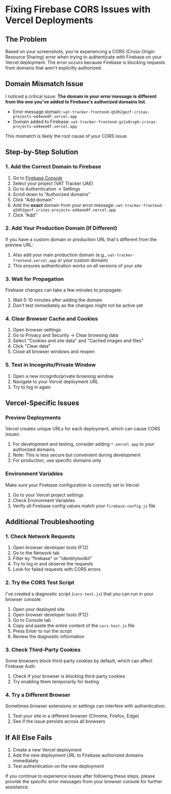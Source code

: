 # Fixing Firebase CORS Issues with Vercel Deployments

## The Problem

Based on your screenshots, you're experiencing a CORS (Cross-Origin Resource Sharing) error when trying to authenticate with Firebase on your Vercel deployment. The error occurs because Firebase is blocking requests from domains that aren't explicitly authorized.

## Domain Mismatch Issue

I noticed a critical issue: **The domain in your error message is different from the one you've added to Firebase's authorized domains list.**

- Error message domain: `vat-tracker-frontend-q5dh2gezf-irinas-projects-ed4eee0f.vercel.app`
- Domain added to Firebase: `vat-tracker-frontend-gz1x8rxph-irinas-projects-ed4eee0f.vercel.app`

This mismatch is likely the root cause of your CORS issue.

## Step-by-Step Solution

### 1. Add the Correct Domain to Firebase

1. Go to [Firebase Console](https://console.firebase.google.com/)
2. Select your project (VAT Tracker UAE)
3. Go to Authentication → Settings
4. Scroll down to "Authorized domains"
5. Click "Add domain"
6. Add the **exact** domain from your error message: `vat-tracker-frontend-q5dh2gezf-irinas-projects-ed4eee0f.vercel.app`
7. Click "Add"

### 2. Add Your Production Domain (If Different)

If you have a custom domain or production URL that's different from the preview URL:

1. Also add your main production domain (e.g., `vat-tracker-frontend.vercel.app` or your custom domain)
2. This ensures authentication works on all versions of your site

### 3. Wait for Propagation

Firebase changes can take a few minutes to propagate:

1. Wait 5-10 minutes after adding the domain
2. Don't test immediately as the changes might not be active yet

### 4. Clear Browser Cache and Cookies

1. Open browser settings
2. Go to Privacy and Security → Clear browsing data
3. Select "Cookies and site data" and "Cached images and files"
4. Click "Clear data"
5. Close all browser windows and reopen

### 5. Test in Incognito/Private Window

1. Open a new incognito/private browsing window
2. Navigate to your Vercel deployment URL
3. Try to log in again

## Vercel-Specific Issues

### Preview Deployments

Vercel creates unique URLs for each deployment, which can cause CORS issues:

1. For development and testing, consider adding `*.vercel.app` to your authorized domains
2. Note: This is less secure but convenient during development
3. For production, use specific domains only

### Environment Variables

Make sure your Firebase configuration is correctly set in Vercel:

1. Go to your Vercel project settings
2. Check Environment Variables
3. Verify all Firebase config values match your `firebase-config.js` file

## Additional Troubleshooting

### 1. Check Network Requests

1. Open browser developer tools (F12)
2. Go to the Network tab
3. Filter by "firebase" or "identitytoolkit"
4. Try to log in and observe the requests
5. Look for failed requests with CORS errors

### 2. Try the CORS Test Script

I've created a diagnostic script (`cors-test.js`) that you can run in your browser console:

1. Open your deployed site
2. Open browser developer tools (F12)
3. Go to Console tab
4. Copy and paste the entire content of the `cors-test.js` file
5. Press Enter to run the script
6. Review the diagnostic information

### 3. Check Third-Party Cookies

Some browsers block third-party cookies by default, which can affect Firebase Auth:

1. Check if your browser is blocking third-party cookies
2. Try enabling them temporarily for testing

### 4. Try a Different Browser

Sometimes browser extensions or settings can interfere with authentication:

1. Test your site in a different browser (Chrome, Firefox, Edge)
2. See if the issue persists across all browsers

## If All Else Fails

1. Create a new Vercel deployment
2. Add the new deployment URL to Firebase authorized domains immediately
3. Test authentication on the new deployment

If you continue to experience issues after following these steps, please provide the specific error messages from your browser console for further assistance.